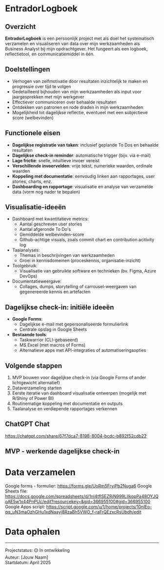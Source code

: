 # EntradorLogboek

## Overzicht

**EntradorLogboek** is een persoonlijk project met als doel het systematisch verzamelen en visualiseren van data over mijn werkzaamheden als Business Analyst bij mijn opdrachtgever. Het fungeert als een logboek, reflectietool, en communicatiemiddel in één.

## Doelstellingen

- Verhogen van zelfmotivatie door resultaten inzichtelijk te maken en progressie over tijd te volgen
- Gedetailleerd bijhouden van mijn werkzaamheden als input voor jaargesprekken met mijn werkgever
- Effectiever communiceren over behaalde resultaten
- Ontdekken van patronen en rode draden in mijn werkzaamheden
- Mogelijkheid tot dagelijkse reflectie, eventueel met een subjectieve score (welbevinden)

## Functionele eisen

- **Dagelijkse registratie van taken**: inclusief geplande To Dos en behaalde resultaten
- **Dagelijkse check-in reminder**: automatische trigger (bijv. via e-mail)
- **Lage frictie**: snelle, intuïtieve invoer vereist
- **Verschillende invoervelden**: vrije tekst, numerieke waarden, ordinale waarden
- **Koppeling met documentatie**: eenvoudig linken aan rapportages, user stories, charts, enz.
- **Dashboarding en rapportage**: visualisatie en analyse van verzamelde data (vorm nog nader te bepalen)

## Visualisatie-ideeën

- Dashboard met kwantitatieve metrics:
  - Aantal geschreven user stories
  - Aantal afgeronde To Do's
  - Gemiddelde welbevinden-score
  - Github-achtige visuals, zoals commit chart en contribution acitivity log
- Taalanalyses:
  - Themas in beschrijvingen van werkzaamheden
  - Groei in kennisdomeinen (proceskennis, organisatie-inzicht)
- Toolgebruik:
  - Visualisatie van gebruikte software en technieken (bv. Figma, Azure DevOps)
- Documentatieweergave:
  - Collages, dumps, storytelling of carrousel-weergaven van gegenereerde kennis en artefacten

## Dagelijkse check-in: initiële ideeën

- **Google Forms**:
  - Dagelijkse e-mail met gepersonaliseerde formulierlink
  - Centrale opslag in Google Sheets
- **Bestaande tools**:
  - Taskwarrior (CLI-gebaseerd)
  - MS Excel (met macros of Forms)
  - Alternatieve apps met API-integraties of automatiseringsopties

## Volgende stappen

1. MVP bouwen voor dagelijkse check-in (via Google Forms of ander lichtgewicht alternatief)
2. Dataverzameling starten
3. Eerste iteratie van dashboard visualisatie ontwerpen (mogelijk met R/Shiny of Power BI)
4. Routinematige koppeling met documentatie en outputs
5. Taalanalyse en verdiepende rapportages verkennen

## ChatGPT Chat

https://chatgpt.com/share/67f7dca7-8198-8004-bcdc-b892f52cdb22

## MVP - werkende dagelijkse check-in

# Data verzamelen
Google forms - formulier: https://forms.gle/UoRm5FryiPb2Nuga6
Google Sheets file: https://docs.google.com/spreadsheets/d/1nI4tfISEZRjN999LiIkopPa48OYJQoAE5w1x44PnPUc/edit?resourcekey=&gid=366955100#gid=366955100
Google Apps script: https://script.google.com/u/1/home/projects/10nIEo-qq_uN3maOzhGHu1xdNaayj8RzaBh5VWO_f-raFrQEzxcRsUbdh/edit

# Data ophalen


---

Projectstatus: 🟡 In ontwikkeling  
Auteur: [Jouw Naam]  
Startdatum: April 2025